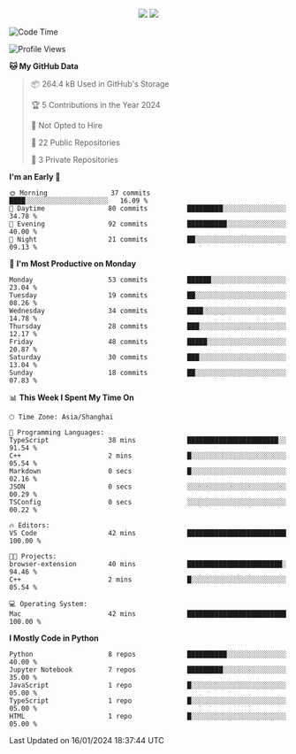 <p align="center">
    <img src = "https://github-readme-stats.vercel.app/api?username=Zheng-Yi-git&show_icons=true&theme=yeblu&hide_border=true&count_private=true">
    <img src = "https://github-readme-stats.vercel.app/api/top-langs/?username=Zheng-Yi-git&hide=html,css&theme=yeblu&layout=compact&hide_border=true&count_private=true&langs_count=8">
</p>

<!--START_SECTION:waka-->
![Code Time](http://img.shields.io/badge/Code%20Time-823%20hrs%2039%20mins-blue)

![Profile Views](http://img.shields.io/badge/Profile%20Views-0-blue)

**🐱 My GitHub Data** 

> 📦 264.4 kB Used in GitHub's Storage 
 > 
> 🏆 5 Contributions in the Year 2024
 > 
> 🚫 Not Opted to Hire
 > 
> 📜 22 Public Repositories 
 > 
> 🔑 3 Private Repositories 
 > 
**I'm an Early 🐤** 

```text
🌞 Morning                37 commits          ████░░░░░░░░░░░░░░░░░░░░░   16.09 % 
🌆 Daytime                80 commits          █████████░░░░░░░░░░░░░░░░   34.78 % 
🌃 Evening                92 commits          ██████████░░░░░░░░░░░░░░░   40.00 % 
🌙 Night                  21 commits          ██░░░░░░░░░░░░░░░░░░░░░░░   09.13 % 
```
📅 **I'm Most Productive on Monday** 

```text
Monday                   53 commits          ██████░░░░░░░░░░░░░░░░░░░   23.04 % 
Tuesday                  19 commits          ██░░░░░░░░░░░░░░░░░░░░░░░   08.26 % 
Wednesday                34 commits          ████░░░░░░░░░░░░░░░░░░░░░   14.78 % 
Thursday                 28 commits          ███░░░░░░░░░░░░░░░░░░░░░░   12.17 % 
Friday                   48 commits          █████░░░░░░░░░░░░░░░░░░░░   20.87 % 
Saturday                 30 commits          ███░░░░░░░░░░░░░░░░░░░░░░   13.04 % 
Sunday                   18 commits          ██░░░░░░░░░░░░░░░░░░░░░░░   07.83 % 
```


📊 **This Week I Spent My Time On** 

```text
🕑︎ Time Zone: Asia/Shanghai

💬 Programming Languages: 
TypeScript               38 mins             ███████████████████████░░   91.54 % 
C++                      2 mins              █░░░░░░░░░░░░░░░░░░░░░░░░   05.54 % 
Markdown                 0 secs              █░░░░░░░░░░░░░░░░░░░░░░░░   02.16 % 
JSON                     0 secs              ░░░░░░░░░░░░░░░░░░░░░░░░░   00.29 % 
TSConfig                 0 secs              ░░░░░░░░░░░░░░░░░░░░░░░░░   00.22 % 

🔥 Editors: 
VS Code                  42 mins             █████████████████████████   100.00 % 

🐱‍💻 Projects: 
browser-extension        40 mins             ████████████████████████░   94.46 % 
C++                      2 mins              █░░░░░░░░░░░░░░░░░░░░░░░░   05.54 % 

💻 Operating System: 
Mac                      42 mins             █████████████████████████   100.00 % 
```

**I Mostly Code in Python** 

```text
Python                   8 repos             ██████████░░░░░░░░░░░░░░░   40.00 % 
Jupyter Notebook         7 repos             █████████░░░░░░░░░░░░░░░░   35.00 % 
JavaScript               1 repo              █░░░░░░░░░░░░░░░░░░░░░░░░   05.00 % 
TypeScript               1 repo              █░░░░░░░░░░░░░░░░░░░░░░░░   05.00 % 
HTML                     1 repo              █░░░░░░░░░░░░░░░░░░░░░░░░   05.00 % 
```




 Last Updated on 16/01/2024 18:37:44 UTC
<!--END_SECTION:waka-->
